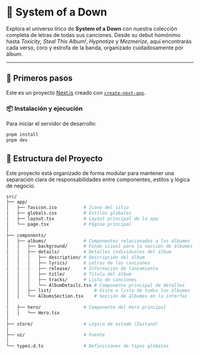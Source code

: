 # 🎵 System of a Down

Explora el universo lírico de **System of a Down** con nuestra colección completa de letras de todas sus canciones. Desde su debut homónimo hasta *Toxicity*, *Steal This Album!*, *Hypnotize* y *Mezmerize*, aquí encontrarás cada verso, coro y estrofa de la banda, organizado cuidadosamente por álbum.

---

## 🚀 Primeros pasos

Este es un proyecto [Next.js](https://nextjs.org) creado con [`create-next-app`](https://nextjs.org/docs/app/api-reference/cli/create-next-app).

### 📦 Instalación y ejecución

Para iniciar el servidor de desarrollo:

```bash
pnpm install
pnpm dev
```
## 📁 Estructura del Proyecto

Este proyecto está organizado de forma modular para mantener una separación clara de responsabilidades entre componentes, estilos y lógica de negocio.

```bash
src/
├── app/
│   ├── favicon.ico          # Icono del sitio
│   ├── globals.css          # Estilos globales
│   ├── layout.tsx           # Layout principal de la app
│   └── page.tsx             # Página principal
│
├── components/
│   ├── albums/              # Componentes relacionados a los álbumes
│   │   ├── background/      # Fondo visual para la sección de álbumes
│   │   ├── details/         # Detalles individuales del álbum
│   │   │   ├── description/ # Descripción del álbum
│   │   │   ├── lyrics/      # Letras de las canciones
│   │   │   ├── release/     # Información de lanzamiento
│   │   │   ├── title/       # Título del álbum
│   │   │   ├── tracks/      # Lista de canciones
│   │   │   └── AlbumDetails.tsx # Componente principal de detalles
│   │   ├── list/                # Vista o lista de todos los álbumes
│   │   └── AlbumsSection.tsx    # Sección de álbumes en la interfaz
│
│   ├── hero/                # Componente del Hero principal
│   │   └── Hero.tsx
│
├── store/                   # Lógica de estado (Zustand)
│
├── ui/                      # Fuente
│
└── types.d.ts               # Definiciones de tipos globales  
```